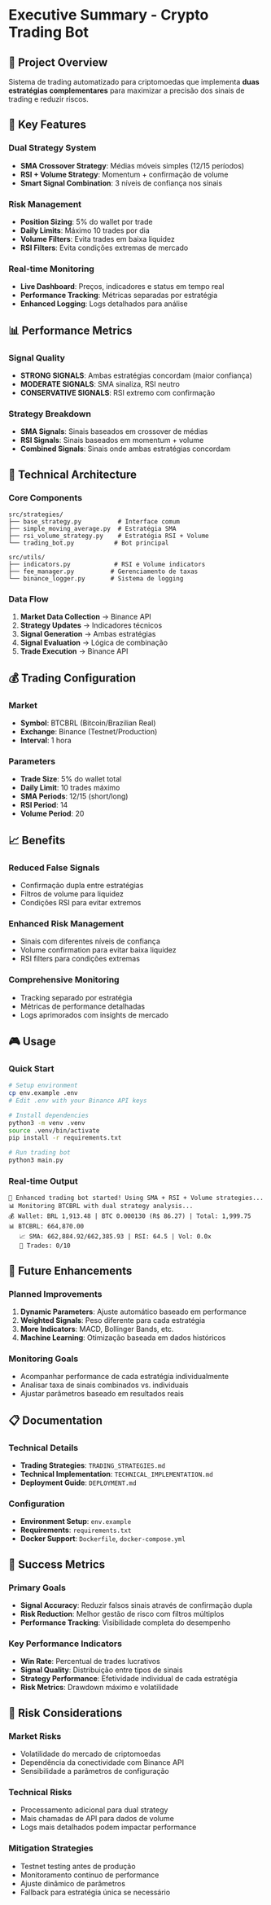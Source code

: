 # Executive Summary - Crypto Trading Bot

## 🎯 Project Overview

Sistema de trading automatizado para criptomoedas que implementa **duas estratégias complementares** para maximizar a precisão dos sinais de trading e reduzir riscos.

## 🚀 Key Features

### Dual Strategy System
- **SMA Crossover Strategy**: Médias móveis simples (12/15 períodos)
- **RSI + Volume Strategy**: Momentum + confirmação de volume
- **Smart Signal Combination**: 3 níveis de confiança nos sinais

### Risk Management
- **Position Sizing**: 5% do wallet por trade
- **Daily Limits**: Máximo 10 trades por dia
- **Volume Filters**: Evita trades em baixa liquidez
- **RSI Filters**: Evita condições extremas de mercado

### Real-time Monitoring
- **Live Dashboard**: Preços, indicadores e status em tempo real
- **Performance Tracking**: Métricas separadas por estratégia
- **Enhanced Logging**: Logs detalhados para análise

## 📊 Performance Metrics

### Signal Quality
- **STRONG SIGNALS**: Ambas estratégias concordam (maior confiança)
- **MODERATE SIGNALS**: SMA sinaliza, RSI neutro
- **CONSERVATIVE SIGNALS**: RSI extremo com confirmação

### Strategy Breakdown
- **SMA Signals**: Sinais baseados em crossover de médias
- **RSI Signals**: Sinais baseados em momentum + volume
- **Combined Signals**: Sinais onde ambas estratégias concordam

## 🔧 Technical Architecture

### Core Components
```
src/strategies/
├── base_strategy.py          # Interface comum
├── simple_moving_average.py  # Estratégia SMA
├── rsi_volume_strategy.py    # Estratégia RSI + Volume
└── trading_bot.py           # Bot principal

src/utils/
├── indicators.py            # RSI e Volume indicators
├── fee_manager.py          # Gerenciamento de taxas
└── binance_logger.py       # Sistema de logging
```

### Data Flow
1. **Market Data Collection** → Binance API
2. **Strategy Updates** → Indicadores técnicos
3. **Signal Generation** → Ambas estratégias
4. **Signal Evaluation** → Lógica de combinação
5. **Trade Execution** → Binance API

## 💰 Trading Configuration

### Market
- **Symbol**: BTCBRL (Bitcoin/Brazilian Real)
- **Exchange**: Binance (Testnet/Production)
- **Interval**: 1 hora

### Parameters
- **Trade Size**: 5% do wallet total
- **Daily Limit**: 10 trades máximo
- **SMA Periods**: 12/15 (short/long)
- **RSI Period**: 14
- **Volume Period**: 20

## 📈 Benefits

### Reduced False Signals
- Confirmação dupla entre estratégias
- Filtros de volume para liquidez
- Condições RSI para evitar extremos

### Enhanced Risk Management
- Sinais com diferentes níveis de confiança
- Volume confirmation para evitar baixa liquidez
- RSI filters para condições extremas

### Comprehensive Monitoring
- Tracking separado por estratégia
- Métricas de performance detalhadas
- Logs aprimorados com insights de mercado

## 🎮 Usage

### Quick Start
```bash
# Setup environment
cp env.example .env
# Edit .env with your Binance API keys

# Install dependencies
python3 -m venv .venv
source .venv/bin/activate
pip install -r requirements.txt

# Run trading bot
python3 main.py
```

### Real-time Output
```
🚀 Enhanced trading bot started! Using SMA + RSI + Volume strategies...
📊 Monitoring BTCBRL with dual strategy analysis...
💰 Wallet: BRL 1,913.48 | BTC 0.000130 (R$ 86.27) | Total: 1,999.75
📊 BTCBRL: 664,870.00
   📈 SMA: 662,884.92/662,385.93 | RSI: 64.5 | Vol: 0.0x
   🎯 Trades: 0/10
```

## 🔮 Future Enhancements

### Planned Improvements
1. **Dynamic Parameters**: Ajuste automático baseado em performance
2. **Weighted Signals**: Peso diferente para cada estratégia
3. **More Indicators**: MACD, Bollinger Bands, etc.
4. **Machine Learning**: Otimização baseada em dados históricos

### Monitoring Goals
- Acompanhar performance de cada estratégia individualmente
- Analisar taxa de sinais combinados vs. individuais
- Ajustar parâmetros baseado em resultados reais

## 📋 Documentation

### Technical Details
- **Trading Strategies**: `TRADING_STRATEGIES.md`
- **Technical Implementation**: `TECHNICAL_IMPLEMENTATION.md`
- **Deployment Guide**: `DEPLOYMENT.md`

### Configuration
- **Environment Setup**: `env.example`
- **Requirements**: `requirements.txt`
- **Docker Support**: `Dockerfile`, `docker-compose.yml`

## 🎯 Success Metrics

### Primary Goals
- **Signal Accuracy**: Reduzir falsos sinais através de confirmação dupla
- **Risk Reduction**: Melhor gestão de risco com filtros múltiplos
- **Performance Tracking**: Visibilidade completa do desempenho

### Key Performance Indicators
- **Win Rate**: Percentual de trades lucrativos
- **Signal Quality**: Distribuição entre tipos de sinais
- **Strategy Performance**: Efetividade individual de cada estratégia
- **Risk Metrics**: Drawdown máximo e volatilidade

## 🚨 Risk Considerations

### Market Risks
- Volatilidade do mercado de criptomoedas
- Dependência da conectividade com Binance API
- Sensibilidade a parâmetros de configuração

### Technical Risks
- Processamento adicional para dual strategy
- Mais chamadas de API para dados de volume
- Logs mais detalhados podem impactar performance

### Mitigation Strategies
- Testnet testing antes de produção
- Monitoramento contínuo de performance
- Ajuste dinâmico de parâmetros
- Fallback para estratégia única se necessário 